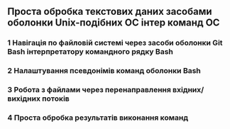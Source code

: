 ## Проста обробка текстових даних засобами оболонки Unix-подібних ОС інтер команд ОС

### 1 Навігація по файловій системі через засоби оболонки Git Bash інтерпретатору командного рядку Bash

### 2 Налаштування псевдонімів команд оболонки Bash

### 3 Робота з файлами через перенаправлення вхідних/вихідних потоків

### 4 Проста обробка результатів виконання команд
